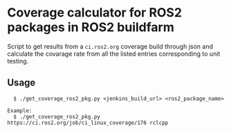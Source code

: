 # Coverage calculator for ROS2 packages in ROS2 buildfarm

Script to get results from a `ci.ros2.org` coverage build through json and
calculate the covarage rate from all the listed entries corresponding to
unit testing.

## Usage

```
  $ ./get_coverage_ros2_pkg.py <jenkins_build_url> <ros2_package_name>

Example:
  $ ./get_coverage_ros2_pkg.py https://ci.ros2.org/job/ci_linux_coverage/176 rclcpp
```
